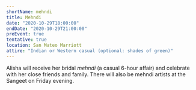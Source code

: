 ```yaml
---
shortName: mehndi
title: Mehndi
date: "2020-10-29T18:00:00"
endDate: "2020-10-29T21:00:00"
preEvent: true
tentative: true
location: San Mateo Marriott
attire: "Indian or Western casual (optional: shades of green)"
---
```


Alisha will receive her bridal _mehndi_ (a casual 6-hour affair) and celebrate with her close friends and family. There will also be mehndi artists at the Sangeet on Friday evening.
